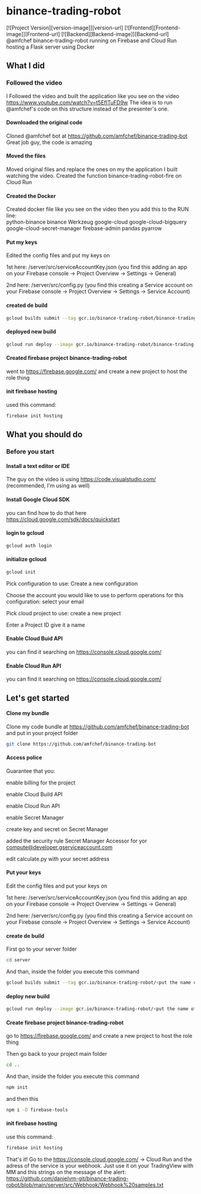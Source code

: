 # binance-trading-robot
[![Project Version][version-image]][version-url]
[![Frontend][Frontend-image]][Frontend-url]
[![Backend][Backend-image]][Backend-url]
 @amfchef binance-trading-robot running on Firebase and Cloud Run hosting a Flask server using Docker
 
## What I did
### Followed the video
I Followed the video and built the application like you see on the video https://www.youtube.com/watch?v=t5EfITuFD9w
The idea is to run @amfchef's code on this structure instead of the presenter's one. 
#### Downloaded the original code
Cloned @amfchef bot at https://github.com/amfchef/binance-trading-bot Great job guy, the code is amazing
#### Moved the files
Moved original files and replace the ones on my the application I built watching the video. Created the function binance-trading-robot-fire on Cloud Run
#### Created the Docker
Created docker file like you see on the video then you add this to the RUN line:  
python-binance binance Werkzeug google-cloud google-cloud-bigquery google-cloud-secret-manager firebase-admin pandas pyarrow
#### Put my keys
Edited the config files and put my keys on

1st here: /server/src/serviceAccountKey.json (you find this adding an app on your Firebase console -> Project Overview -> Settings -> General)

2nd here: /server/src/config.py (you find this creating a Service account on your Firebase console -> Project Overview -> Settings -> Service Account)
#### created de build
```bash
gcloud builds submit --tag gcr.io/binance-trading-robot/binance-trading-robot-fire
```
#### deployed new build
```bash
gcloud run deploy --image gcr.io/binance-trading-robot/binance-trading-robot-fire
```
#### Created firebase project binance-trading-robot
went to https://firebase.google.com/ and create a new project to host the role thing
#### init firebase hosting
used this command:
```bash
firebase init hosting
```

## What you should do
### Before you start
#### Install a text editor or IDE
The guy on the video is using https://code.visualstudio.com/ (recommended, I'm using as well)
#### Install Google Cloud SDK
you can find how to do that here https://cloud.google.com/sdk/docs/quickstart
#### login to gcloud
```bash
gcloud auth login
```
#### initialize gcloud
```bash
gcloud init
```

Pick configuration to use:
   Create a new configuration

Choose the account you would like to use to perform operations for 
this configuration:
   select your email

Pick cloud project to use: 
   create a new project

Enter a Project ID
   give it a name


#### Enable Cloud Buid API 
you can find it searching on https://console.cloud.google.com/
#### Enable Cloud Run API
you can find it searching on https://console.cloud.google.com/

## Let's get started
#### Clone my bundle
Clone my code bundle at https://github.com/amfchef/binance-trading-bot and put in your project folder
```bash
git clone https://github.com/amfchef/binance-trading-bot
```
#### Access police

Guarantee that you:

enable billing for the project

enable Cloud Build API

enable Cloud Run API

enable Secret Manager

create key and secret on Secret Manager

added the security rule Secret Manager Accessor for yor compute@developer.gserviceaccount.com

edit calculate.py with your secret address

#### Put your keys
Edit the config files and put your keys on

1st here: /server/src/serviceAccountKey.json (you find this adding an app on your Firebase console -> Project Overview -> Settings -> General)

2nd here: /server/src/config.py (you find this creating a Service account on your Firebase console -> Project Overview -> Settings -> Service Account)

#### create de build
First go to your server folder
```bash
cd server
```
And than, inside the folder you execute this command
```bash
gcloud builds submit --tag gcr.io/binance-trading-robot/<put the name of your run function here>
```
#### deploy new build
```bash
gcloud run deploy --image gcr.io/binance-trading-robot/<put the name of your run function here>
```
#### Create firebase project binance-trading-robot
go to https://firebase.google.com/ and create a new project to host the role thing

Then go back to your project main folder

```bash
cd ..
```
And than, inside the folder you execute this command
```bash
npm init
```
and then this
```bash
npm i -D firebase-tools
```

#### init firebase hosting
use this command:
```bash
firebase init hosting
```

That's it!
Go to the https://console.cloud.google.com/ -> Cloud Run and the adress of the service is your webhook. Just use it on your TradingView with MM and this strings on the message of the alert:
 https://github.com/danielvm-git/binance-trading-robot/blob/main/server/src/Webhook/Webhook%20samples.txt
